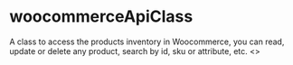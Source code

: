 # woocommerceApiClass
A class to access the products inventory in Woocommerce, you can read, update or delete any product, search by id, sku or attribute, etc.
<<Available Soon>>
